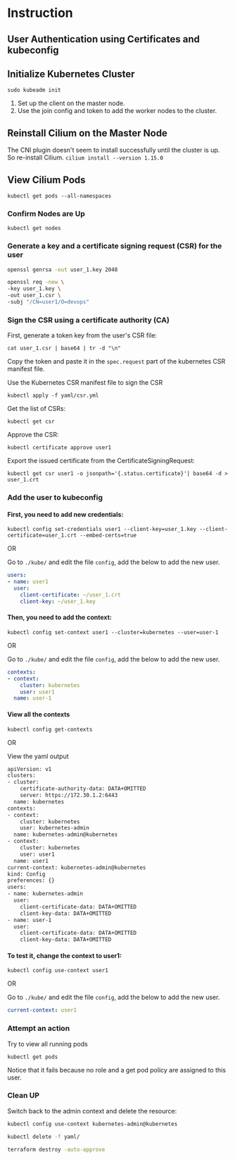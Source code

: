 # Instruction

## User Authentication using Certificates and kubeconfig

## Initialize Kubernetes Cluster

`sudo kubeadm init`

1. Set up the client on the master node.
2. Use the join config and token to add the worker nodes to the cluster.

## Reinstall Cilium on the Master Node

The CNI plugin doesn't seem to install successfully until the cluster is up. So re-install Cilium.
`cilium install --version 1.15.0`

## View Cilium Pods

`kubectl get pods --all-namespaces`

### Confirm Nodes are Up

`kubectl get nodes`

### Generate a key and a certificate signing request (CSR) for the user

```bash
openssl genrsa -out user_1.key 2048

openssl req -new \
-key user_1.key \
-out user_1.csr \
-subj "/CN=user1/O=devops"
```

### Sign the CSR using a certificate authority (CA)

First, generate a token key from the user's CSR file:

`cat user_1.csr | base64 | tr -d "\n"`

Copy the token and paste it in the `spec.request` part of the kubernetes CSR manifest file.

Use the Kubernetes CSR manifest file to sign the CSR

`kubectl apply -f yaml/csr.yml`

Get the list of CSRs:

`kubectl get csr`

Approve the CSR:

`kubectl certificate approve user1`

Export the issued certificate from the CertificateSigningRequest:

`kubectl get csr user1 -o jsonpath='{.status.certificate}'| base64 -d > user_1.crt`

### Add the user to kubeconfig

#### First, you need to add new credentials:

`kubectl config set-credentials user1 --client-key=user_1.key --client-certificate=user_1.crt --embed-certs=true`

OR

Go to `./kube/` and edit the file `config`, add the below to add the new user.

```yaml
users:
- name: user1
  user:
    client-certificate: ~/user_1.crt
    client-key: ~/user_1.key
```

#### Then, you need to add the context:

`kubectl config set-context user1 --cluster=kubernetes --user=user-1`

OR

Go to `./kube/` and edit the file `config`, add the below to add the new user.

```yaml
contexts:
- context:
    cluster: kubernetes
    user: user1
  name: user-1
```

#### View all the contexts

`kubectl config get-contexts`

OR

View the yaml output

```bash
apiVersion: v1
clusters:
- cluster:
    certificate-authority-data: DATA+OMITTED
    server: https://172.30.1.2:6443
  name: kubernetes
contexts:
- context:
    cluster: kubernetes
    user: kubernetes-admin
  name: kubernetes-admin@kubernetes
- context:
    cluster: kubernetes
    user: user1
  name: user1
current-context: kubernetes-admin@kubernetes
kind: Config
preferences: {}
users:
- name: kubernetes-admin
  user:
    client-certificate-data: DATA+OMITTED
    client-key-data: DATA+OMITTED
- name: user-1
  user:
    client-certificate-data: DATA+OMITTED
    client-key-data: DATA+OMITTED
```

#### To test it, change the context to user1:

`kubectl config use-context user1`

OR

Go to `./kube/` and edit the file `config`, add the below to add the new user.

```yaml
current-context: user1
```

### Attempt an action

Try to view all running pods

`kubectl get pods`

Notice that it fails because no role and a get pod policy are assigned to this user.

### Clean UP

Switch back to the admin context and delete the resource:

```bash
kubectl config use-context kubernetes-admin@kubernetes

kubectl delete -f yaml/

terraform destroy -auto-approve
```
